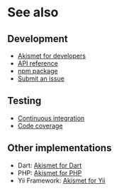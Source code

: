 # See also

## Development
- [Akismet for developers](https://akismet.com/development/api)
- [API reference](https://dev.belin.io/akismet.js/api)
- [npm package](https://www.npmjs.com/package/@cedx/akismet)
- [Submit an issue](https://github.com/cedx/akismet.js/issues)

## Testing
- [Continuous integration](https://github.com/cedx/akismet.js/actions)
- [Code coverage](https://coveralls.io/github/cedx/akismet.js)

## Other implementations
- Dart: [Akismet for Dart](https://dev.belin.io/akismet.dart)
- PHP: [Akismet for PHP](https://dev.belin.io/akismet.php)
- Yii Framework: [Akismet for Yii](https://dev.belin.io/yii2-akismet)
